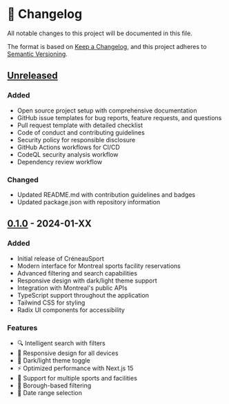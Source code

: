 # 📝 Changelog

All notable changes to this project will be documented in this file.

The format is based on [Keep a Changelog](https://keepachangelog.com/en/1.0.0/),
and this project adheres to [Semantic Versioning](https://semver.org/spec/v2.0.0.html).

## [Unreleased]

### Added

- Open source project setup with comprehensive documentation
- GitHub issue templates for bug reports, feature requests, and questions
- Pull request template with detailed checklist
- Code of conduct and contributing guidelines
- Security policy for responsible disclosure
- GitHub Actions workflows for CI/CD
- CodeQL security analysis workflow
- Dependency review workflow

### Changed

- Updated README.md with contribution guidelines and badges
- Updated package.json with repository information

## [0.1.0] - 2024-01-XX

### Added

- Initial release of CréneauSport
- Modern interface for Montreal sports facility reservations
- Advanced filtering and search capabilities
- Responsive design with dark/light theme support
- Integration with Montreal's public APIs
- TypeScript support throughout the application
- Tailwind CSS for styling
- Radix UI components for accessibility

### Features

- 🔍 Intelligent search with filters
- 📱 Responsive design for all devices
- 🎨 Dark/light theme toggle
- ⚡ Optimized performance with Next.js 15
- 🏀 Support for multiple sports and facilities
- 📍 Borough-based filtering
- 📅 Date range selection

[Unreleased]: https://github.com/MathisL971/next-creneau-sport/compare/v0.1.0...HEAD
[0.1.0]: https://github.com/MathisL971/next-creneau-sport/releases/tag/v0.1.0
